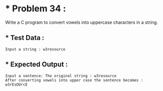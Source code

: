 # * Problem 34 :

Write a C program to convert vowels into uppercase characters in a string.

## * Test Data :

    Input a string : w3resource

## * Expected Output :

    Input a sentence: The original string : w3resource
    After converting vowels into upper case the sentence becomes : w3rEsOUrcE